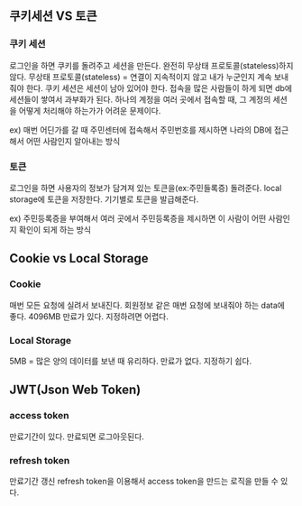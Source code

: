 ## 쿠키세션 VS 토큰
### 쿠키 세션
로그인을 하면 쿠키를 돌려주고 세션을 만든다.
완전히 무상태 프로토콜(stateless)하지 않다.
무상태 프로토콜(stateless) = 연결이 지속적이지 않고 내가 누군인지 계속 보내줘야 한다.
쿠키 세션은 세션이 남아 있어야 한다.
접속을 많은 사람들이 하게 되면 db에 세션들이 쌓여서 과부화가 된다.
하나의 계정을 여러 곳에서 접속할 때, 그 계정의 세션을 어떻게 처리해야 하는가가 어려운 문제이다.

ex) 매번 어딘가를 갈 때 주민센터에 접속해서 주민번호를 제시하면 나라의 DB에 접근해서 어떤 사람인지 알아내는 방식

### 토큰
로그인을 하면 사용자의 정보가 담겨져 있는 토큰을(ex:주민들록증) 돌려준다.
local storage에 토큰을 저장한다.
기기별로 토큰을 발급해준다.

ex) 주민등록증을 부여해서 여러 곳에서 주민등록증을 제시하면 이 사람이 어떤 사람인지 확인이 되게 하는 방식

## Cookie vs Local Storage
### Cookie
매번 모든 요청에 실려서 보내진다.
회원정보 같은 매번 요청에 보내줘야 하는 data에 좋다.
4096MB
만료가 있다.
지정하려면 어렵다.

### Local Storage
5MB = 많은 양의 데이터를 보낸 때 유리하다.
만료가 없다.
지정하기 쉽다.

## JWT(Json Web Token)
### access token
만료기간이 있다.
만료되면 로그아웃된다.

### refresh token
만료기간 갱신
refresh token을 이용해서 access token을 만드는 로직을 만들 수 있다.